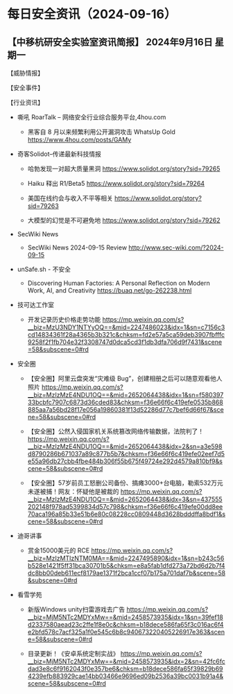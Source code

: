 # 每日安全资讯（2024-09-16）

【中移杭研安全实验室资讯简报】
2024年9月16日 星期一
---------------------------
【威胁情报】

【安全事件】

【行业资讯】

- 嘶吼 RoarTalk – 网络安全行业综合服务平台,4hou.com
  - 黑客自 8 月以来频繁利用公开漏洞攻击 WhatsUp Gold
https://www.4hou.com/posts/GAMy

- 奇客Solidot–传递最新科技情报
  - 哈勃发现一对超大质量黑洞
https://www.solidot.org/story?sid=79265

  - Haiku 释出 R1/Beta5
https://www.solidot.org/story?sid=79264

  - 美国在线约会与收入不平等相关
https://www.solidot.org/story?sid=79263

  - 大模型的幻觉是不可避免地
https://www.solidot.org/story?sid=79262

- SecWiki News
  - SecWiki News 2024-09-15 Review
http://www.sec-wiki.com/?2024-09-15

- unSafe.sh - 不安全
  - Discovering Human Factories: A Personal Reflection on Modern Work, AI, and Creativity
https://buaq.net/go-262238.html

- 技可达工作室
  - 开发记录历史价格走势功能
https://mp.weixin.qq.com/s?__biz=MzU3NDY1NTYyOQ==&mid=2247486023&idx=1&sn=c7156c3cd14834361f28a4365b3b321c&chksm=fd2e57a5ca59deb3907fbfffc9258f2f1fb704e32f3308747d0dca5cd3f1db3dfa706d9f7431&scene=58&subscene=0#rd

- 安全圈
  - 【安全圈】阿里云盘突发“灾难级 Bug”，创建相册之后可以随意观看他人照片
https://mp.weixin.qq.com/s?__biz=MzIzMzE4NDU1OQ==&mid=2652064438&idx=1&sn=f58039733bcbfc7907c6873d36cded83&chksm=f36e66f6c419efe0535b868885aa7a56bd28f17e056a19860381f13d52286d77c7bef6d66f67&scene=58&subscene=0#rd

  - 【安全圈】公然入侵国家机关系统篡改网络传输数据，法院判了！
https://mp.weixin.qq.com/s?__biz=MzIzMzE4NDU1OQ==&mid=2652064438&idx=2&sn=a3e598d8790286b671037a89c877b5b7&chksm=f36e66f6c419efe02eef7d5e55a96db27cbb4fbe484b306f55b675f49724e292d4579a810bf9&scene=58&subscene=0#rd

  - 【安全圈】57岁前员工怒删公司备份、搞瘫3000+台电脑，勒索532万元未遂被捕！网友：怀疑他是被裁的
https://mp.weixin.qq.com/s?__biz=MzIzMzE4NDU1OQ==&mid=2652064438&idx=3&sn=437555202148f978ad5399834d57c798&chksm=f36e66f6c419efe00dd8ee70aca196a85b33e51b6e80c08228cc0809448d3628bdddffa8bdf1&scene=58&subscene=0#rd

- 迪哥讲事
  - 赏金15000美元的 RCE
https://mp.weixin.qq.com/s?__biz=MzIzMTIzNTM0MA==&mid=2247495890&idx=1&sn=b243c56b528e1421f5ff31bca30701b5&chksm=e8a5fab1dfd273a72bd6d2b7f4dc8bb00deb611ecf8179ae1371f2bca1ccf07b175a701daf7b&scene=58&subscene=0#rd

- 看雪学苑
  - 新版Windows unity扫雷游戏去广告
https://mp.weixin.qq.com/s?__biz=MjM5NTc2MDYxMw==&mid=2458573935&idx=1&sn=39fef18d2337580aead23c2ffe1f8e0c&chksm=b18dece586fa65f3c016ac6f4e2bfd578c7acf325a1f0e545c6b8c940673220405226917e363&scene=58&subscene=0#rd

  - 目录更新！《安卓系统定制实战》
https://mp.weixin.qq.com/s?__biz=MjM5NTc2MDYxMw==&mid=2458573935&idx=2&sn=42fc6fcdad3e8c6f9162043f0e357be6&chksm=b18dece586fa65f39829b694239efb883929cae14bb03466e9696ed09b2536a39bc0031b91a4&scene=58&subscene=0#rd

